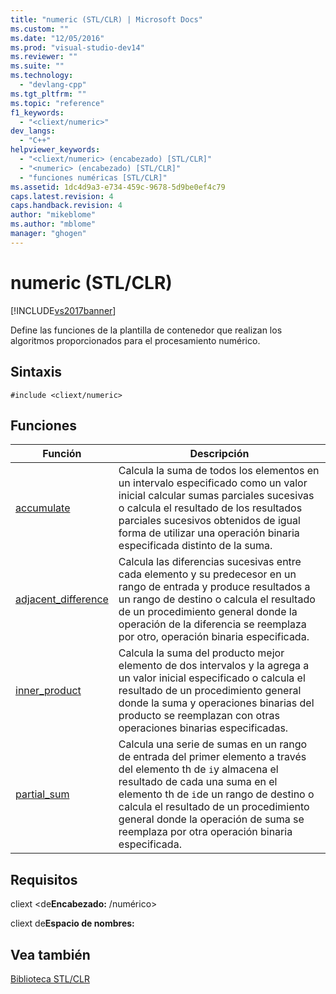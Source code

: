 ```yaml
---
title: "numeric (STL/CLR) | Microsoft Docs"
ms.custom: ""
ms.date: "12/05/2016"
ms.prod: "visual-studio-dev14"
ms.reviewer: ""
ms.suite: ""
ms.technology: 
  - "devlang-cpp"
ms.tgt_pltfrm: ""
ms.topic: "reference"
f1_keywords: 
  - "<cliext/numeric>"
dev_langs: 
  - "C++"
helpviewer_keywords: 
  - "<cliext/numeric> (encabezado) [STL/CLR]"
  - "<numeric> (encabezado) [STL/CLR]"
  - "funciones numéricas [STL/CLR]"
ms.assetid: 1dc4d9a3-e734-459c-9678-5d9be0ef4c79
caps.latest.revision: 4
caps.handback.revision: 4
author: "mikeblome"
ms.author: "mblome"
manager: "ghogen"
---
```

# numeric (STL/CLR)
[!INCLUDE[vs2017banner](../assembler/inline/includes/vs2017banner.md)]

Define las funciones de la plantilla de contenedor que realizan los algoritmos proporcionados para el procesamiento numérico.  
  
## Sintaxis  
  
```  
#include <cliext/numeric>  
```  
  
## Funciones  
  
|Función|Descripción|  
|-------------|-----------------|  
|[accumulate](../dotnet/accumulate-stl-clr.md)|Calcula la suma de todos los elementos en un intervalo especificado como un valor inicial calcular sumas parciales sucesivas o calcula el resultado de los resultados parciales sucesivos obtenidos de igual forma de utilizar una operación binaria especificada distinto de la suma.|  
|[adjacent\_difference](../dotnet/adjacent-difference-stl-clr.md)|Calcula las diferencias sucesivas entre cada elemento y su predecesor en un rango de entrada y produce resultados a un rango de destino o calcula el resultado de un procedimiento general donde la operación de la diferencia se reemplaza por otro, operación binaria especificada.|  
|[inner\_product](../dotnet/inner-product-stl-clr.md)|Calcula la suma del producto mejor elemento de dos intervalos y la agrega a un valor inicial especificado o calcula el resultado de un procedimiento general donde la suma y operaciones binarias del producto se reemplazan con otras operaciones binarias especificadas.|  
|[partial\_sum](../dotnet/partial-sum-stl-clr.md)|Calcula una serie de sumas en un rango de entrada del primer elemento a través del elemento th de `i`y almacena el resultado de cada una suma en el elemento th de `i`de un rango de destino o calcula el resultado de un procedimiento general donde la operación de suma se reemplaza por otra operación binaria especificada.|  
  
## Requisitos  
 cliext \<de**Encabezado:** \/numérico\>  
  
 cliext de**Espacio de nombres:**  
  
## Vea también  
 [Biblioteca STL\/CLR](../dotnet/stl-clr-library-reference.md)